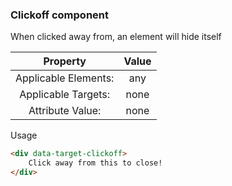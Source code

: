 ### Clickoff component

When clicked away from, an element will hide itself

| Property | Value |
|:---:|:---:|
| Applicable Elements: | any |
| Applicable Targets: | none |
| Attribute Value: | none |

Usage

```html
<div data-target-clickoff>
	Click away from this to close!
</div>
```